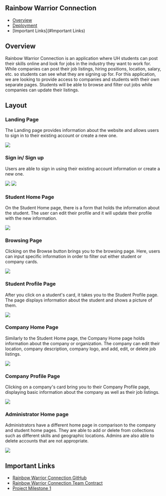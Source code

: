 ## Rainbow Warrior Connection

* [Overview](#Overview)
* [Deployment](#Layout)
* [Important Links](#Important Links)


## Overview

Rainbow Warrior Connection is an application where UH students can post their skills online and look for jobs in the industry they want to work for. 
While companies can post their job listings, hiring positions, location, salary, etc. so students can see what they are signing up for. For this application,
we are looking to provide access to companies and students with their own separate pages. Students will be able to browse and filter out jobs while companies can
update their listings. 

## Layout

### Landing Page

The Landing page provides information about the website and allows users to sign in to their existing account or create a new one.

<img src="images/landing-page.png">

### Sign in/ Sign up

Users are able to sign in using their existing account information or create a new one.

<img src="images/signin-page.png">
<img src="images/signup-page.png">

### Student Home Page

On the Student Home page, there is a form that holds the information about the student. The user can edit their profile and it will update their profile with the new information.

<img src="images/student-home.png">

### Browsing Page

Clicking on the Browse button brings you to the browsing page. Here, users can input specific information in order to filter out either student or company cards.

<img src="images/browse-students.png">

### Student Profile Page

After you click on a student's card, it takes you to the Student Profile page. The page displays information about the student and shows a picture of them.

<img src="images/student-profile.png">

### Company Home Page

Similarly to the Student Home page, the Company Home page holds information about the company or organization. The company can edit their location, company description, company logo, and add, edit, or delete job listings.

<img src="images/companyprofile.png">

### Company Profile Page

Clicking on a company's card bring you to their Company Profile page, displaying basic information about the company as well as their job listings.

<img src="images/company-home.png">


### Administrator Home page

Administrators have a different home page in comparison to the company and student home pages. They are able to add or delete from collections such as different skills and geographic locations. Admins are also able to delete accounts that are not appropriate.

<img src="images/admin-page.png">

## Important Links

- [Rainbow Warrior Connection GitHub](https://github.com/rainbowwarriorconnection)
- [Rainbow Warrior Connection Team Contract](https://docs.google.com/document/d/15uPSs6yrsvvbDGVCjfiiWuhTohnyuAZWgvVWET1-S08/edit?usp=sharing)
- [Project Milestone 1](https://github.com/rainbowwarriorconnection/rainbowwarriorconnection/projects/1)
